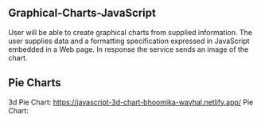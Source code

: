 ## Graphical-Charts-JavaScript
User will be able to create graphical charts from supplied information. The user supplies data and a formatting specification expressed in JavaScript embedded in a Web page. In response the service sends an image of the chart.

## Pie Charts 
3d Pie Chart: https://javascript-3d-chart-bhoomika-wavhal.netlify.app/
Pie Chart: 
